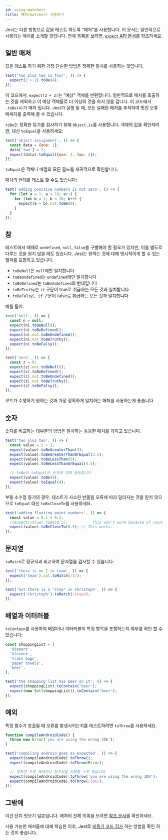 ```yaml
---
id: using-matchers
title: 매처(matcher) 사용하기
---
```


Jest는 다른 방법으로 값을 테스트 하도록 "매처"를 사용합니다. 이 문서는 일반적으로 사용되는 매처를 소개할 것입니다. 전체 목록을 보려면, [`expect` API 문서](ExpectAPI.md)를 참조하세요.

## 일반 매처

값을 테스트 하기 위한 가장 단순한 방법은 정확한 일치를 사용하는 것입니다.

```js
test('two plus two is four', () => {
  expect(2 + 2).toBe(4);
});
```

이 코드에서, `expect(2 + 2)`는 "예상" 객체를 반환합니다. 일반적으로 매처를 호출하는 것을 제외하고 이 예상 객체들로 더 이상의 것을 하지 않을 겁니다. 이 코드에서 `.toBe(4)`가 매처 입니다. Jest가 실행 될 때, 모든 실패한 매처를 추적하여 멋진 오류 메세지를 출력해 줄 수 있습니다.

`toBe`는 정확한 등가를 검사하기 위해 `Object.is`를 사용합니다. 객체의 값을 확인하려면, 대신 `toEqual`을 사용하세요:

```js
test('object assignment', () => {
  const data = {one: 1};
  data['two'] = 2;
  expect(data).toEqual({one: 1, two: 2});
});
```

`toEqual`은 객체나 배열의 모든 필드를 재귀적으로 확인합니다.

매처의 반대를 테스트 할 수도 있습니다:

```js
test('adding positive numbers is not zero', () => {
  for (let a = 1; a < 10; a++) {
    for (let b = 1; b < 10; b++) {
      expect(a + b).not.toBe(0);
    }
  }
});
```

## 참

테스트에서 때때로 `undefined`, `null`, `false`를 구별해야 할 필요가 있지만, 이를 별도로 다루는 것을 원치 않을 때도 있습니다. Jest는 원하는 것에 대해 명시적이게 할 수 있는 헬퍼를 포함하고 있습니다.

- `toBeNull`은 `null`에만 일치합니다
- `toBeUndefined`는 `undefined`에만 일치합니다
- `toBeDefined`는 `toBeUndefined`의 반대입니다
- `toBeTruthy`는 `if` 구문이 true로 취급하는 모든 것과 일치합니다
- `toBeFalsy`는 `if` 구문이 false로 취급하는 모든 것과 일치합니다

예를 들어:

```js
test('null', () => {
  const n = null;
  expect(n).toBeNull();
  expect(n).toBeDefined();
  expect(n).not.toBeUndefined();
  expect(n).not.toBeTruthy();
  expect(n).toBeFalsy();
});

test('zero', () => {
  const z = 0;
  expect(z).not.toBeNull();
  expect(z).toBeDefined();
  expect(z).not.toBeUndefined();
  expect(z).not.toBeTruthy();
  expect(z).toBeFalsy();
});
```

코드가 수행하기 원하는 것과 가장 정확하게 일치하는 매처를 사용하는게 좋습니다.

## 숫자

숫자를 비교하는 대부분의 방법은 일치하는 동등한 매처를 가지고 있습니다.

```js
test('two plus two', () => {
  const value = 2 + 2;
  expect(value).toBeGreaterThan(3);
  expect(value).toBeGreaterThanOrEqual(3.5);
  expect(value).toBeLessThan(5);
  expect(value).toBeLessThanOrEqual(4.5);

  // toBe와 toEqual은 숫자에 대해 동등합니다
  expect(value).toBe(4);
  expect(value).toEqual(4);
});
```

부동 소수점 등가의 경우, 테스트가 사소한 반올림 오류에 따라 달라지는 것을 원치 않으므로 `toEqual` 대신 `toBeCloseTo`를 사용하세요.

```js
test('adding floating point numbers', () => {
  const value = 0.1 + 0.2;
  //expect(value).toBe(0.3);           This won't work because of rounding error
  expect(value).toBeCloseTo(0.3); // This works.
});
```

## 문자열

`toMatch`로 정규식과 비교하여 문자열을 검사할 수 있습니다:

```js
test('there is no I in team', () => {
  expect('team').not.toMatch(/I/);
});

test('but there is a "stop" in Christoph', () => {
  expect('Christoph').toMatch(/stop/);
});
```

## 배열과 이터러블

`toContain`를 사용하여 배열이나 이터러블이 특정 항목을 포함하는지 여부를 확인 할 수 있습니다:

```js
const shoppingList = [
  'diapers',
  'kleenex',
  'trash bags',
  'paper towels',
  'beer',
];

test('the shopping list has beer on it', () => {
  expect(shoppingList).toContain('beer');
  expect(new Set(shoppingList)).toContain('beer');
});
```

## 예외

특정 함수가 호출될 때 오류를 발생시키는지를 테스트하려면 `toThrow`를 사용하세요.

```js
function compileAndroidCode() {
  throw new Error('you are using the wrong JDK');
}

test('compiling android goes as expected', () => {
  expect(compileAndroidCode).toThrow();
  expect(compileAndroidCode).toThrow(Error);

  // 정확한 오류 메세지나 정규식을 사용할 수도 있습니다
  expect(compileAndroidCode).toThrow('you are using the wrong JDK');
  expect(compileAndroidCode).toThrow(/JDK/);
});
```

## 그밖에

이건 단지 맛보기 일뿐입니다. 매처의 전체 목록을 보려면 [참조 문서](ExpectAPI.md)를 확인하세요.

사용 가능한 매처들에 대해 학습한 이후, Jest로 [비동기 코드 검사](TestingAsyncCode.md) 하는 방법을 확인 하는 것이 좋습니다.
